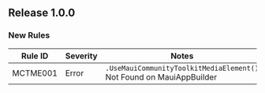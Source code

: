 ﻿## Release 1.0.0

### New Rules

| Rule ID  | Severity | Notes                                                                |
|----------|----------|----------------------------------------------------------------------|
| MCTME001 | Error    | `.UseMauiCommunityToolkitMediaElement()` Not Found on MauiAppBuilder | 